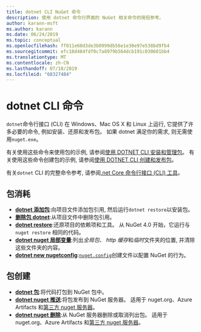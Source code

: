 ```yaml
---
title: dotnet CLI NuGet 命令
description: 使用 dotnet 命令行界面的 NuGet 相关命令的简短参考。
author: karann-msft
ms.author: karann
ms.date: 06/24/2019
ms.topic: conceptual
ms.openlocfilehash: ff011e60d3de3b0999db56e1e30e97e538bd9fb4
ms.sourcegitcommit: efc18d484fdf0c7a8979b564dcb191c030601bb4
ms.translationtype: MT
ms.contentlocale: zh-CN
ms.lasthandoff: 07/18/2019
ms.locfileid: "68327484"
---
```

# <a name="dotnet-cli-commands"></a>dotnet CLI 命令

`dotnet`命令行接口 (CLI) 在 Windows、Mac OS X 和 Linux 上运行, 它提供了许多必要的命令, 例如安装、还原和发布包。 如果 dotnet 满足你的需求, 则无需使用`nuget.exe`。

有关使用这些命令来使用包的示例, 请参阅[使用 DOTNET CLI 安装和管理包](../consume-packages/install-use-packages-dotnet-cli.md)。 有关使用这些命令创建包的示例, 请参阅[使用 DOTNET CLI 创建和发布包](../quickstart/create-and-publish-a-package-using-the-dotnet-cli.md)。

有关`dotnet` CLI 的完整命令参考, 请参阅[.net Core 命令行接口 (CLI) 工具](/dotnet/core/tools/?tabs=netcore2x)。

## <a name="package-consumption"></a>包消耗

- [**dotnet 添加包**](/dotnet/core/tools/dotnet-add-package):向项目文件添加包引用, 然后运行`dotnet restore`以安装包。
- [**删除包 dotnet**](/dotnet/core/tools/dotnet-remove-package):从项目文件中删除包引用。
- [**dotnet restore**](/dotnet/core/tools/dotnet-restore?tabs=netcore2x):还原项目的依赖项和工具。 从 NuGet 4.0 开始，它运行与 `nuget restore` 相同的代码。
- [**dotnet nuget 局部变量**](/dotnet/core/tools/dotnet-nuget-locals):列出*全局包*、 *http 缓存*和*临时*文件夹的位置, 并清除这些文件夹的内容。
- [**dotnet new nugetconfig**](/dotnet/core/tools/dotnet-new):[`nuget.config`](../reference/nuget-config-file.md)创建文件以配置 NuGet 的行为。

## <a name="package-creation"></a>包创建

- [**dotnet 包**](/dotnet/core/tools/dotnet-pack?tabs=netcore2x):将代码打包到 NuGet 包中。
- [**dotnet nuget 推送**](/dotnet/core/tools/dotnet-nuget-push):将包发布到 NuGet 服务器。 适用于 nuget.org、Azure Artifacts 和[第三方 nuget 服务器](../hosting-packages/overview.md)。
- [**dotnet nuget 删除**](/dotnet/core/tools/dotnet-nuget-delete):从 NuGet 服务器删除或取消列出包。 适用于 nuget.org、Azure Artifacts 和[第三方 nuget 服务器](../hosting-packages/overview.md)。
